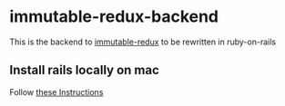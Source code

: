 # immutable-redux-backend
This is the backend to [immutable-redux](https://github.com/kinseyost/immutable-redux) to be rewritten in ruby-on-rails

## Install rails locally on mac
Follow [these Instructions](http://railsapps.github.io/installrubyonrails-mac.html)

